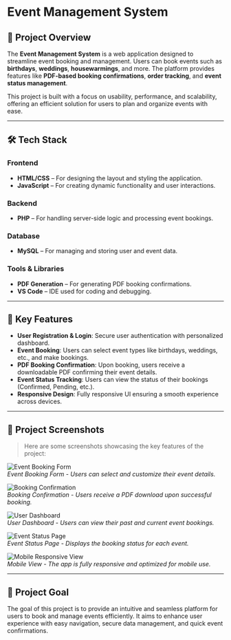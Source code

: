 # Event Management System

## 🌟 Project Overview

The **Event Management System** is a web application designed to streamline event booking and management. Users can book events such as **birthdays**, **weddings**, **housewarmings**, and more. The platform provides features like **PDF-based booking confirmations**, **order tracking**, and **event status management**.

This project is built with a focus on usability, performance, and scalability, offering an efficient solution for users to plan and organize events with ease.

---

## 🛠️ Tech Stack

### Frontend
- **HTML/CSS** – For designing the layout and styling the application.
- **JavaScript** – For creating dynamic functionality and user interactions.
  
### Backend
- **PHP** – For handling server-side logic and processing event bookings.

### Database
- **MySQL** – For managing and storing user and event data.

### Tools & Libraries
- **PDF Generation** – For generating PDF booking confirmations.
- **VS Code** – IDE used for coding and debugging.

---

## 🔭 Key Features

- **User Registration & Login**: Secure user authentication with personalized dashboard.
- **Event Booking**: Users can select event types like birthdays, weddings, etc., and make bookings.
- **PDF Booking Confirmation**: Upon booking, users receive a downloadable PDF confirming their event details.
- **Event Status Tracking**: Users can view the status of their bookings (Confirmed, Pending, etc.).
- **Responsive Design**: Fully responsive UI ensuring a smooth experience across devices.

---

## 📸 Project Screenshots

> Here are some screenshots showcasing the key features of the project:

![Event Booking Form](./screenshots/screenshot1.png)  
*Event Booking Form - Users can select and customize their event details.*

![Booking Confirmation](./screenshots/screenshot2.png)  
*Booking Confirmation - Users receive a PDF download upon successful booking.*

![User Dashboard](./screenshots/screenshot3.png)  
*User Dashboard - Users can view their past and current event bookings.*

![Event Status Page](./screenshots/screenshot4.png)  
*Event Status Page - Displays the booking status for each event.*

![Mobile Responsive View](./screenshots/screenshot5.png)  
*Mobile View - The app is fully responsive and optimized for mobile use.*

---

## 🎯 Project Goal

The goal of this project is to provide an intuitive and seamless platform for users to book and manage events efficiently. It aims to enhance user experience with easy navigation, secure data management, and quick event confirmations.




